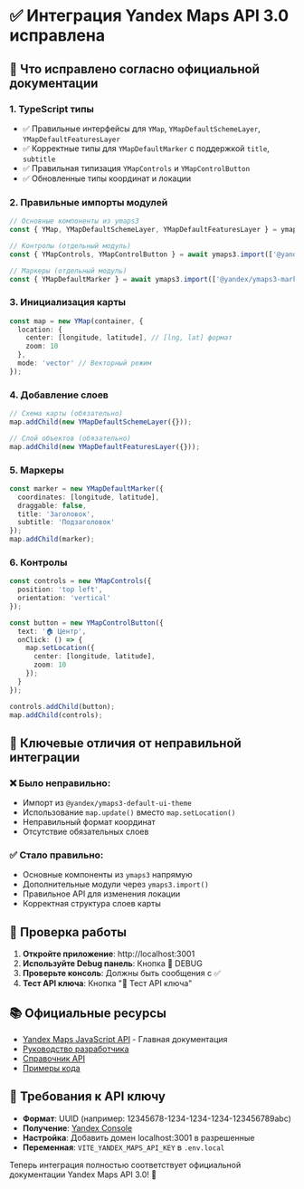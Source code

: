 # ✅ Интеграция Yandex Maps API 3.0 исправлена

## 🔧 Что исправлено согласно официальной документации

### 1. **TypeScript типы**
- ✅ Правильные интерфейсы для `YMap`, `YMapDefaultSchemeLayer`, `YMapDefaultFeaturesLayer`
- ✅ Корректные типы для `YMapDefaultMarker` с поддержкой `title`, `subtitle`
- ✅ Правильная типизация `YMapControls` и `YMapControlButton`
- ✅ Обновленные типы координат и локации

### 2. **Правильные импорты модулей**
```typescript
// Основные компоненты из ymaps3
const { YMap, YMapDefaultSchemeLayer, YMapDefaultFeaturesLayer } = ymaps3;

// Контролы (отдельный модуль)
const { YMapControls, YMapControlButton } = await ymaps3.import(['@yandex/ymaps3-controls@0.0.1']);

// Маркеры (отдельный модуль)
const { YMapDefaultMarker } = await ymaps3.import(['@yandex/ymaps3-markers@0.0.1']);
```

### 3. **Инициализация карты**
```typescript
const map = new YMap(container, {
  location: {
    center: [longitude, latitude], // [lng, lat] формат
    zoom: 10
  },
  mode: 'vector' // Векторный режим
});
```

### 4. **Добавление слоев**
```typescript
// Схема карты (обязательно)
map.addChild(new YMapDefaultSchemeLayer({}));

// Слой объектов (обязательно)
map.addChild(new YMapDefaultFeaturesLayer({}));
```

### 5. **Маркеры**
```typescript
const marker = new YMapDefaultMarker({
  coordinates: [longitude, latitude],
  draggable: false,
  title: 'Заголовок',
  subtitle: 'Подзаголовок'
});
map.addChild(marker);
```

### 6. **Контролы**
```typescript
const controls = new YMapControls({ 
  position: 'top left',
  orientation: 'vertical'
});

const button = new YMapControlButton({
  text: '🏠 Центр',
  onClick: () => {
    map.setLocation({
      center: [longitude, latitude],
      zoom: 10
    });
  }
});

controls.addChild(button);
map.addChild(controls);
```

## 🎯 Ключевые отличия от неправильной интеграции

### ❌ Было неправильно:
- Импорт из `@yandex/ymaps3-default-ui-theme`
- Использование `map.update()` вместо `map.setLocation()`
- Неправильный формат координат
- Отсутствие обязательных слоев

### ✅ Стало правильно:
- Основные компоненты из `ymaps3` напрямую
- Дополнительные модули через `ymaps3.import()`
- Правильное API для изменения локации
- Корректная структура слоев карты

## 🚀 Проверка работы

1. **Откройте приложение**: http://localhost:3001
2. **Используйте Debug панель**: Кнопка 🐛 DEBUG
3. **Проверьте консоль**: Должны быть сообщения с ✅
4. **Тест API ключа**: Кнопка "🔑 Тест API ключа"

## 📚 Официальные ресурсы

- [Yandex Maps JavaScript API](https://yandex.ru/maps-api/docs/js-api/index.html) - Главная документация
- [Руководство разработчика](https://yandex.ru/maps-api/docs/js-api/)
- [Справочник API](https://yandex.ru/maps-api/docs/js-api/ref/)
- [Примеры кода](https://yandex.ru/maps-api/docs/js-api/examples/)

## 🔑 Требования к API ключу

- **Формат**: UUID (например: 12345678-1234-1234-1234-123456789abc)
- **Получение**: [Yandex Console](https://developer.tech.yandex.ru/)
- **Настройка**: Добавить домен localhost:3001 в разрешенные
- **Переменная**: `VITE_YANDEX_MAPS_API_KEY` в `.env.local`

Теперь интеграция полностью соответствует официальной документации Yandex Maps API 3.0! 🎉
